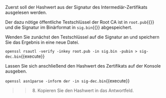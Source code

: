 Zuerst soll der Hashwert aus der Signatur des Intermediär-Zertifikats ausgelesen werden.

Der dazu nötige öffentliche Testschlüssel der Root CA ist in `root.pub`{{}} und die Signatur im Binärformat in `sig.bin`{{}} abgespeichert.

Wenden Sie zunächst den Testschlüssel auf die Signatur an und speichern Sie das Ergebnis in eine neue Datei.

`openssl rsautl -verify -inkey root.pub -in sig.bin -pubin > sig-dec.bin`{{execute}}

Lassen Sie sich anschließend den Hashwert des Zertifikats auf der Konsole ausgeben.

`openssl asn1parse -inform der -in sig-dec.bin`{{execute}}

>>8) Kopieren Sie den Hashwert in das Antwortfeld.
